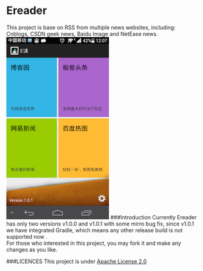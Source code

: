Ereader
===========
This project is base on RSS from multiple news websites, including: Cnblogs, CSDN geek news,
Baidu Image and NetEase news.<br>
![Screenshot](https://github.com/avenwu/news-reader/raw/master/snapshot01.png)
###Introduction
Currently Ereader has only two versions v1.0.0 and v1.0.1 with some mirro bug fix,
since v1.0.1 we have integrated Gradle, which means any other release build is not supported now
.<br>
For those who interested in this project, you may fork it and make any changes as you like.


###LICENCES
This project is under [Apache License 2.0](http://www.apache.org/licenses/LICENSE-2.0)

